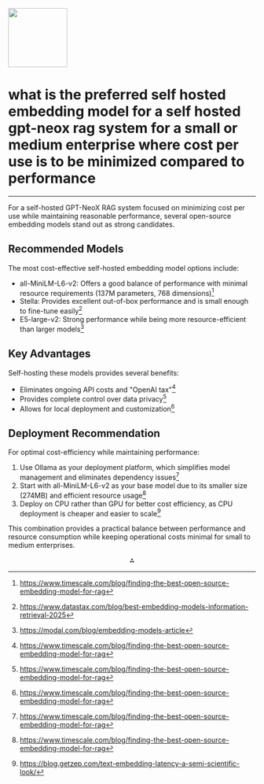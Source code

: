 <img src="https://r2cdn.perplexity.ai/pplx-full-logo-primary-dark%402x.png" class="logo" width="120"/>

# what is the preferred self hosted embedding model for a self hosted gpt-neox rag system for a small or medium enterprise where cost per use is to be minimized compared to performance

---
For a self-hosted GPT-NeoX RAG system focused on minimizing cost per use while maintaining reasonable performance, several open-source embedding models stand out as strong candidates.

## Recommended Models

The most cost-effective self-hosted embedding model options include:

- all-MiniLM-L6-v2: Offers a good balance of performance with minimal resource requirements (137M parameters, 768 dimensions)[^1]
- Stella: Provides excellent out-of-box performance and is small enough to fine-tune easily[^4]
- E5-large-v2: Strong performance while being more resource-efficient than larger models[^2]


## Key Advantages

Self-hosting these models provides several benefits:

- Eliminates ongoing API costs and "OpenAI tax"[^1]
- Provides complete control over data privacy[^1]
- Allows for local deployment and customization[^1]


## Deployment Recommendation

For optimal cost-efficiency while maintaining performance:

1. Use Ollama as your deployment platform, which simplifies model management and eliminates dependency issues[^1]
2. Start with all-MiniLM-L6-v2 as your base model due to its smaller size (274MB) and efficient resource usage[^1]
3. Deploy on CPU rather than GPU for better cost efficiency, as CPU deployment is cheaper and easier to scale[^19]

This combination provides a practical balance between performance and resource consumption while keeping operational costs minimal for small to medium enterprises.

<div style="text-align: center">⁂</div>

[^1]: https://www.timescale.com/blog/finding-the-best-open-source-embedding-model-for-rag

[^2]: https://modal.com/blog/embedding-models-article

[^3]: https://softwaremill.com/embedding-models-comparison/

[^4]: https://www.datastax.com/blog/best-embedding-models-information-retrieval-2025

[^5]: https://www.reddit.com/r/LocalLLaMA/comments/18j39qt/what_embedding_models_are_you_using_for_rag/

[^6]: https://www.graft.com/blog/open-source-text-embedding-models

[^7]: https://github.com/EleutherAI/gpt-neox

[^8]: https://www.reddit.com/r/Supabase/comments/13x0nwt/what_is_the_most_costefficient_way_to_have_an/

[^9]: https://www.pragnakalp.com/open-source-embedding-models-which-one-performs-best/

[^10]: https://writingmate.ai/blog/the-best-embedding-models

[^11]: https://huggingface.co/docs/transformers/en/model_doc/gpt_neox

[^12]: https://huggingface.co/docs/transformers/en/model_doc/gpt_neo

[^13]: https://www.pinecone.io/learn/series/rag/embedding-models-rundown/

[^14]: https://www.bentoml.com/blog/a-guide-to-open-source-embedding-models

[^15]: https://www.mongodb.com/developer/products/atlas/choose-embedding-model-rag/

[^16]: https://towardsdatascience.com/openai-vs-open-source-multilingual-embedding-models-e5ccb7c90f05/

[^17]: https://vectorize.io/picking-the-best-embedding-model-for-rag/

[^18]: https://www.enterprisebot.ai/blog/choose-the-best-embedding-model-for-your-retrieval-augmented-generation-rag-system

[^19]: https://blog.getzep.com/text-embedding-latency-a-semi-scientific-look/

[^20]: https://ai.plainenglish.io/choosing-an-embedding-model-for-retrieval-augmented-generation-rag-705dbb8a9e12

